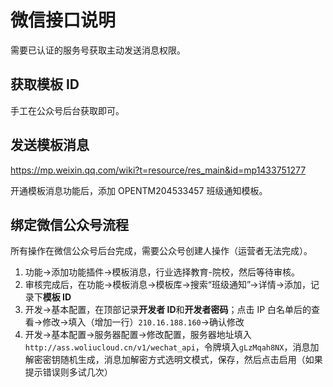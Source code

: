 # 微信接口说明

需要已认证的服务号获取主动发送消息权限。

## 获取模板 ID

手工在公众号后台获取即可。

## 发送模板消息

https://mp.weixin.qq.com/wiki?t=resource/res_main&id=mp1433751277

开通模板消息功能后，添加 OPENTM204533457 班级通知模板。

## 绑定微信公众号流程

所有操作在微信公众号后台完成，需要公众号创建人操作（运营者无法完成）。

1. 功能->添加功能插件->模板消息，行业选择教育-院校，然后等待审核。
2. 审核完成后，在功能->模板消息->模板库->搜索“班级通知”->详情->添加，记录下**模板 ID**
3. 开发->基本配置，在顶部记录**开发者 ID**和**开发者密码**；点击 IP 白名单后的查看->修改->填入（增加一行）`210.16.188.160`->确认修改
4. 开发->基本配置->服务器配置->修改配置，服务器地址填入`http://ass.woliucloud.cn/v1/wechat_api`，令牌填入`gLzMqah8NX`，消息加解密密钥随机生成，消息加解密方式选明文模式，保存，然后点击启用（如果提示错误则多试几次）


